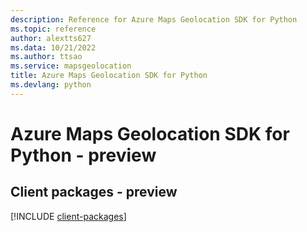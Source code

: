 ```yaml
---
description: Reference for Azure Maps Geolocation SDK for Python
ms.topic: reference
author: alextts627
ms.data: 10/21/2022
ms.author: ttsao
ms.service: mapsgeolocation
title: Azure Maps Geolocation SDK for Python
ms.devlang: python
---
```

# Azure Maps Geolocation SDK for Python - preview

## Client packages - preview
[!INCLUDE [client-packages](maps-geolocation-client-index.md)]